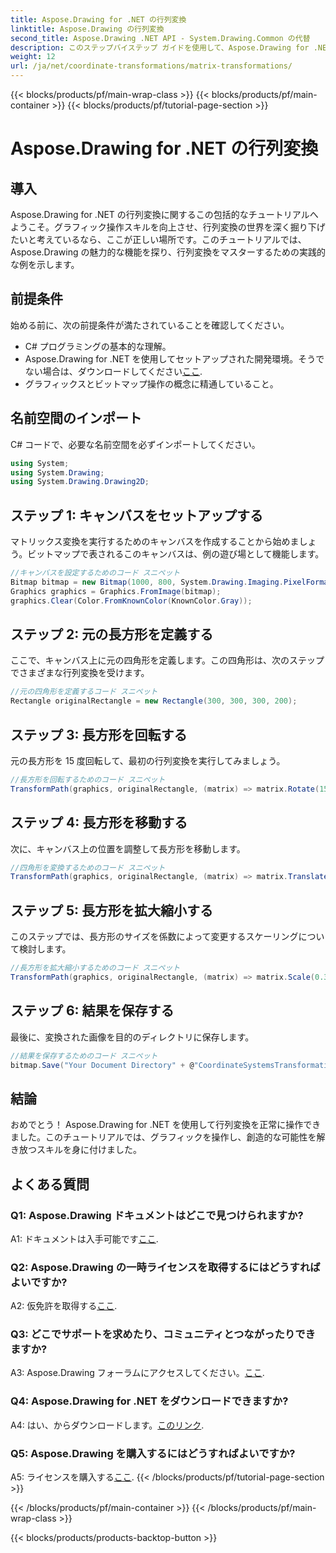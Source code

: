 ```yaml
---
title: Aspose.Drawing for .NET の行列変換
linktitle: Aspose.Drawing の行列変換
second_title: Aspose.Drawing .NET API - System.Drawing.Common の代替
description: このステップバイステップ ガイドを使用して、Aspose.Drawing for .NET での行列変換をマスターしてください。
weight: 12
url: /ja/net/coordinate-transformations/matrix-transformations/
---
```


{{< blocks/products/pf/main-wrap-class >}}
{{< blocks/products/pf/main-container >}}
{{< blocks/products/pf/tutorial-page-section >}}

# Aspose.Drawing for .NET の行列変換

## 導入

Aspose.Drawing for .NET の行列変換に関するこの包括的なチュートリアルへようこそ。グラフィック操作スキルを向上させ、行列変換の世界を深く掘り下げたいと考えているなら、ここが正しい場所です。このチュートリアルでは、Aspose.Drawing の魅力的な機能を探り、行列変換をマスターするための実践的な例を示します。

## 前提条件

始める前に、次の前提条件が満たされていることを確認してください。

- C# プログラミングの基本的な理解。
-  Aspose.Drawing for .NET を使用してセットアップされた開発環境。そうでない場合は、ダウンロードしてください[ここ](https://releases.aspose.com/drawing/net/).
- グラフィックスとビットマップ操作の概念に精通していること。

## 名前空間のインポート

C# コードで、必要な名前空間を必ずインポートしてください。

```csharp
using System;
using System.Drawing;
using System.Drawing.Drawing2D;
```

## ステップ 1: キャンバスをセットアップする

マトリックス変換を実行するためのキャンバスを作成することから始めましょう。ビットマップで表されるこのキャンバスは、例の遊び場として機能します。

```csharp
//キャンバスを設定するためのコード スニペット
Bitmap bitmap = new Bitmap(1000, 800, System.Drawing.Imaging.PixelFormat.Format32bppPArgb);
Graphics graphics = Graphics.FromImage(bitmap);
graphics.Clear(Color.FromKnownColor(KnownColor.Gray));
```

## ステップ 2: 元の長方形を定義する

ここで、キャンバス上に元の四角形を定義します。この四角形は、次のステップでさまざまな行列変換を受けます。

```csharp
//元の四角形を定義するコード スニペット
Rectangle originalRectangle = new Rectangle(300, 300, 300, 200);
```

## ステップ 3: 長方形を回転する

元の長方形を 15 度回転して、最初の行列変換を実行してみましょう。

```csharp
//長方形を回転するためのコード スニペット
TransformPath(graphics, originalRectangle, (matrix) => matrix.Rotate(15.0f));
```

## ステップ 4: 長方形を移動する

次に、キャンバス上の位置を調整して長方形を移動します。

```csharp
//四角形を変換するためのコード スニペット
TransformPath(graphics, originalRectangle, (matrix) => matrix.Translate(-250, -250));
```

## ステップ 5: 長方形を拡大縮小する

このステップでは、長方形のサイズを係数によって変更するスケーリングについて検討します。

```csharp
//長方形を拡大縮小するためのコード スニペット
TransformPath(graphics, originalRectangle, (matrix) => matrix.Scale(0.3f, 0.3f));
```

## ステップ 6: 結果を保存する

最後に、変換された画像を目的のディレクトリに保存します。

```csharp
//結果を保存するためのコード スニペット
bitmap.Save("Your Document Directory" + @"CoordinateSystemsTransformations\MatrixTransformations_out.png");
```

## 結論

おめでとう！ Aspose.Drawing for .NET を使用して行列変換を正常に操作できました。このチュートリアルでは、グラフィックを操作し、創造的な可能性を解き放つスキルを身に付けました。

## よくある質問

### Q1: Aspose.Drawing ドキュメントはどこで見つけられますか?

 A1: ドキュメントは入手可能です[ここ](https://reference.aspose.com/drawing/net/).

### Q2: Aspose.Drawing の一時ライセンスを取得するにはどうすればよいですか?

 A2: 仮免許を取得する[ここ](https://purchase.aspose.com/temporary-license/).

### Q3: どこでサポートを求めたり、コミュニティとつながったりできますか?

 A3: Aspose.Drawing フォーラムにアクセスしてください。[ここ](https://forum.aspose.com/c/diagram/17).

### Q4: Aspose.Drawing for .NET をダウンロードできますか?

 A4: はい、からダウンロードします。[このリンク](https://releases.aspose.com/drawing/net/).

### Q5: Aspose.Drawing を購入するにはどうすればよいですか?

 A5: ライセンスを購入する[ここ](https://purchase.aspose.com/buy).
{{< /blocks/products/pf/tutorial-page-section >}}

{{< /blocks/products/pf/main-container >}}
{{< /blocks/products/pf/main-wrap-class >}}

{{< blocks/products/products-backtop-button >}}
